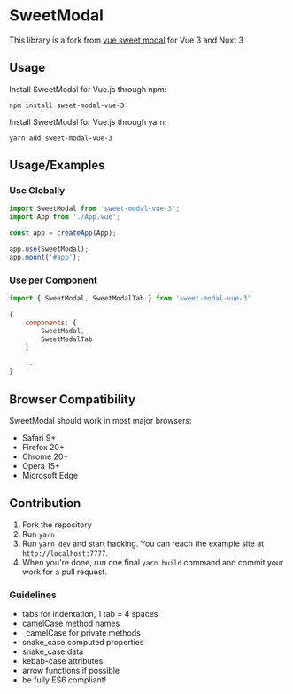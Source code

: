 # SweetModal

This library is a fork from [vue sweet modal](https://github.com/visma-meglerfront/sweet-modal-vue) for Vue 3 and Nuxt 3

## Usage

Install SweetModal for Vue.js through npm:

```
npm install sweet-modal-vue-3
```

Install SweetModal for Vue.js through yarn:

```
yarn add sweet-modal-vue-3
```

## Usage/Examples

### Use Globally

```javascript
import SweetModal from 'sweet-modal-vue-3';
import App from './App.vue';

const app = createApp(App);

app.use(SweetModal);
app.mount('#app');
```



### Use per Component

```javascript
import { SweetModal, SweetModalTab } from 'sweet-modal-vue-3'

{
	components: {
		SweetModal,
		SweetModalTab
	}

	...
}
```

## Browser Compatibility

SweetModal should work in most major browsers:

- Safari 9+
- Firefox 20+
- Chrome 20+
- Opera 15+
- Microsoft Edge


 ## Contribution

1. Fork the repository
2. Run `yarn`
3. Run `yarn dev` and start hacking. You can reach the example site at `http://localhost:7777`.
4. When you're done, run one final `yarn build` command and commit your work for a pull request.

### Guidelines

- tabs for indentation, 1 tab = 4 spaces
- camelCase method names
- \_camelCase for private methods
- snake_case computed properties
- snake_case data
- kebab-case attributes
- arrow functions if possible
- be fully ES6 compliant!

